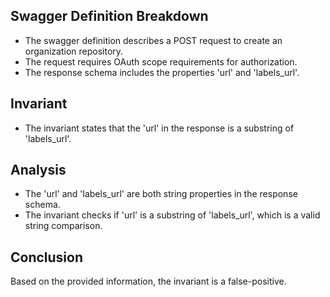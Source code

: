 ## Swagger Definition Breakdown
- The swagger definition describes a POST request to create an organization repository.
- The request requires OAuth scope requirements for authorization.
- The response schema includes the properties 'url' and 'labels_url'.

## Invariant
- The invariant states that the 'url' in the response is a substring of 'labels_url'.

## Analysis
- The 'url' and 'labels_url' are both string properties in the response schema.
- The invariant checks if 'url' is a substring of 'labels_url', which is a valid string comparison.

## Conclusion
Based on the provided information, the invariant is a false-positive.
